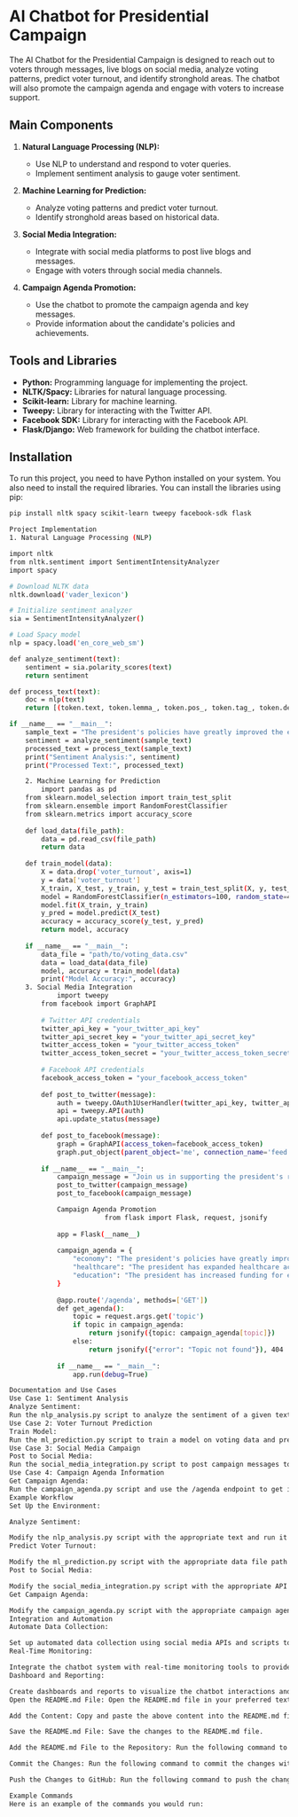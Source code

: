 # AI Chatbot for Presidential Campaign

The AI Chatbot for the Presidential Campaign is designed to reach out to voters through messages, live blogs on social media, analyze voting patterns, predict voter turnout, and identify stronghold areas. The chatbot will also promote the campaign agenda and engage with voters to increase support.

## Main Components

1. **Natural Language Processing (NLP):**
   - Use NLP to understand and respond to voter queries.
   - Implement sentiment analysis to gauge voter sentiment.

2. **Machine Learning for Prediction:**
   - Analyze voting patterns and predict voter turnout.
   - Identify stronghold areas based on historical data.

3. **Social Media Integration:**
   - Integrate with social media platforms to post live blogs and messages.
   - Engage with voters through social media channels.

4. **Campaign Agenda Promotion:**
   - Use the chatbot to promote the campaign agenda and key messages.
   - Provide information about the candidate's policies and achievements.

## Tools and Libraries

- **Python:** Programming language for implementing the project.
- **NLTK/Spacy:** Libraries for natural language processing.
- **Scikit-learn:** Library for machine learning.
- **Tweepy:** Library for interacting with the Twitter API.
- **Facebook SDK:** Library for interacting with the Facebook API.
- **Flask/Django:** Web framework for building the chatbot interface.

## Installation

To run this project, you need to have Python installed on your system. You also need to install the required libraries. You can install the libraries using pip:

```sh
pip install nltk spacy scikit-learn tweepy facebook-sdk flask

Project Implementation
1. Natural Language Processing (NLP)

import nltk
from nltk.sentiment import SentimentIntensityAnalyzer
import spacy

# Download NLTK data
nltk.download('vader_lexicon')

# Initialize sentiment analyzer
sia = SentimentIntensityAnalyzer()

# Load Spacy model
nlp = spacy.load('en_core_web_sm')

def analyze_sentiment(text):
    sentiment = sia.polarity_scores(text)
    return sentiment

def process_text(text):
    doc = nlp(text)
    return [(token.text, token.lemma_, token.pos_, token.tag_, token.dep_, token.shape_, token.is_alpha, token.is_stop) for token in doc]

if __name__ == "__main__":
    sample_text = "The president's policies have greatly improved the economy."
    sentiment = analyze_sentiment(sample_text)
    processed_text = process_text(sample_text)
    print("Sentiment Analysis:", sentiment)
    print("Processed Text:", processed_text)

    2. Machine Learning for Prediction
        import pandas as pd
    from sklearn.model_selection import train_test_split
    from sklearn.ensemble import RandomForestClassifier
    from sklearn.metrics import accuracy_score
    
    def load_data(file_path):
        data = pd.read_csv(file_path)
        return data
    
    def train_model(data):
        X = data.drop('voter_turnout', axis=1)
        y = data['voter_turnout']
        X_train, X_test, y_train, y_test = train_test_split(X, y, test_size=0.2, random_state=42)
        model = RandomForestClassifier(n_estimators=100, random_state=42)
        model.fit(X_train, y_train)
        y_pred = model.predict(X_test)
        accuracy = accuracy_score(y_test, y_pred)
        return model, accuracy
    
    if __name__ == "__main__":
        data_file = "path/to/voting_data.csv"
        data = load_data(data_file)
        model, accuracy = train_model(data)
        print("Model Accuracy:", accuracy)
    3. Social Media Integration
            import tweepy
        from facebook import GraphAPI
        
        # Twitter API credentials
        twitter_api_key = "your_twitter_api_key"
        twitter_api_secret_key = "your_twitter_api_secret_key"
        twitter_access_token = "your_twitter_access_token"
        twitter_access_token_secret = "your_twitter_access_token_secret"
        
        # Facebook API credentials
        facebook_access_token = "your_facebook_access_token"
        
        def post_to_twitter(message):
            auth = tweepy.OAuth1UserHandler(twitter_api_key, twitter_api_secret_key, twitter_access_token, twitter_access_token_secret)
            api = tweepy.API(auth)
            api.update_status(message)
        
        def post_to_facebook(message):
            graph = GraphAPI(access_token=facebook_access_token)
            graph.put_object(parent_object='me', connection_name='feed', message=message)
        
        if __name__ == "__main__":
            campaign_message = "Join us in supporting the president's re-election campaign! #Vote2027"
            post_to_twitter(campaign_message)
            post_to_facebook(campaign_message)    

            Campaign Agenda Promotion
                        from flask import Flask, request, jsonify
            
            app = Flask(__name__)
            
            campaign_agenda = {
                "economy": "The president's policies have greatly improved the economy.",
                "healthcare": "The president has expanded healthcare access to all citizens.",
                "education": "The president has increased funding for education and scholarships."
            }
            
            @app.route('/agenda', methods=['GET'])
            def get_agenda():
                topic = request.args.get('topic')
                if topic in campaign_agenda:
                    return jsonify({topic: campaign_agenda[topic]})
                else:
                    return jsonify({"error": "Topic not found"}), 404
            
            if __name__ == "__main__":
                app.run(debug=True)

Documentation and Use Cases
Use Case 1: Sentiment Analysis
Analyze Sentiment:
Run the nlp_analysis.py script to analyze the sentiment of a given text.
Use Case 2: Voter Turnout Prediction
Train Model:
Run the ml_prediction.py script to train a model on voting data and predict voter turnout.
Use Case 3: Social Media Campaign
Post to Social Media:
Run the social_media_integration.py script to post campaign messages to Twitter and Facebook.
Use Case 4: Campaign Agenda Information
Get Campaign Agenda:
Run the campaign_agenda.py script and use the /agenda endpoint to get information about the campaign agenda.
Example Workflow
Set Up the Environment:

Analyze Sentiment:

Modify the nlp_analysis.py script with the appropriate text and run it to analyze sentiment.
Predict Voter Turnout:

Modify the ml_prediction.py script with the appropriate data file path and run it to train the model and predict voter turnout.
Post to Social Media:

Modify the social_media_integration.py script with the appropriate API credentials and run it to post messages to social media.
Get Campaign Agenda:

Modify the campaign_agenda.py script with the appropriate campaign agenda and run it to get information about the campaign agenda.
Integration and Automation
Automate Data Collection:

Set up automated data collection using social media APIs and scripts to continuously feed data into the chatbot system.
Real-Time Monitoring:

Integrate the chatbot system with real-time monitoring tools to provide continuous monitoring and alerting.
Dashboard and Reporting:

Create dashboards and reports to visualize the chatbot interactions and provide insights into voter engagement and sentiment.
Open the README.md File: Open the README.md file in your preferred text editor (e.g., Visual Studio Code, Notepad++).

Add the Content: Copy and paste the above content into the README.md file.

Save the README.md File: Save the changes to the README.md file.

Add the README.md File to the Repository: Run the following command to add the README.md file to the repository:

Commit the Changes: Run the following command to commit the changes with a message:

Push the Changes to GitHub: Run the following command to push the changes to GitHub:

Example Commands
Here is an example of the commands you would run:


